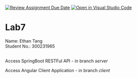 [![Review Assignment Due Date](https://classroom.github.com/assets/deadline-readme-button-22041afd0340ce965d47ae6ef1cefeee28c7c493a6346c4f15d667ab976d596c.svg)](https://classroom.github.com/a/Ku1kJAFv)
[![Open in Visual Studio Code](https://classroom.github.com/assets/open-in-vscode-2e0aaae1b6195c2367325f4f02e2d04e9abb55f0b24a779b69b11b9e10269abc.svg)](https://classroom.github.com/online_ide?assignment_repo_id=16767370&assignment_repo_type=AssignmentRepo)
# Lab7 

Name: Ethan Tang <br /> 
Student No.: 300231965 <br /> <br /> 

Access SpringBoot RESTFul API - in branch *server* 

Access Angular Client Application - in branch *client*
